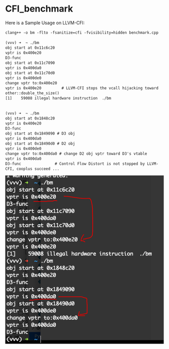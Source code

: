 # CFI_benchmark


Here is a Sample Usage on LLVM-CFI:


```
clang++ -o bm -flto -fsanitize=cfi -fvisibility=hidden benchmark.cpp

(vvv) ➜  ~ ./bm
obj start at 0x11c6c20
vptr is 0x400e20
D3-func
obj start at 0x11c7090
vptr is 0x400da0
obj start at 0x11c70d0
vptr is 0x400de0
change vptr to:0x400e20
vptr is 0x400e20         # LLVM-CFI stops the vcall hijacking toward other::double_the_size()
[1]    59008 illegal hardware instruction  ./bm


(vvv) ➜  ~ ./bm
obj start at 0x1848c20
vptr is 0x400e20
D3-func
obj start at 0x1849090 # D3 obj
vptr is 0x400da0
obj start at 0x18490d0 # D2 obj
vptr is 0x400de0
change vptr to:0x400da0 # change D2 obj vptr toward D3's vtable
vptr is 0x400da0
D3-func               # Control Flow Distort is not stopped by LLVM-CFI, cooplus succeed ...
```



![image-20210918213642603](README.assets/image-20210918213642603.png)








